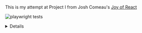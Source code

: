 This is my attempt at Project I from Josh Comeau's [Joy of React](https://www.joyofreact.com/)

![playwright tests](https://github.com/chowieuk/wordle-clone/actions/workflows/playwright.yml/badge.svg)

<details>
# Word Game

## Joy of React, Project I

In this project, we'll recreate a popular online word game, Wordle:

![Demo showing the finished product, our Wordle clone](docs/wordle-demo.gif)

In Wordle, users have 6 attempts to guess a 5-letter word. You're helped along the way by ruling out letters that aren't in the word, and being told whether the correct letters are in the correct location or not.

## Getting Started

This project is created with [Parcel](https://parceljs.org/), a modern JS build tool. It's intended to be run locally, on your computer, using Node.js and NPM.

If you're not sure how to run a local development server, or if you run into some trouble, check out the [“Local Development” instructions](https://courses.joshwcomeau.com/joy-of-react/project-wordle/03-dev-server). It includes all the info you need to know, including troubleshooting common issues.

> **NOTE: This project is tricky!**
>
> This project is meant to be challenging, because I believe that the best way to learn is to be challenged. Depending on your experience level, though, you may feel like it's unreasonably difficult.
>
> This workshop is split into 5 exercises, and each exercise has a solution video. If you spend more than 10 minutes stuck on an exercise, I encourage you to **watch the solution.** If things are still unclear after that, please ask questions in the Discord community!

## Exercise 1: GuessInput

First thing’s first: we need a way to submit guesses!

In the standard Wordle game, a global event listener registers keypresses. This isn't very accessible, and so we're going to do things a little bit differently.

We'll render a little form that holds a text input:

![Screenshot showing the guess input UI](docs/guess-input.png)

Your job in this first exercise is to create a new component for this UI, and render it inside the `Game` component.

Here's a minimal representation of the markup expected to be produced by this new component:

```html
<form class="guess-input-wrapper">
    <label for="guess-input">Enter guess:</label>
    <input
        id="guess-input"
        type="text"
    />
</form>
```

**NOTE:** This is the _minimal_ markup required, for the styles to be applied and for accessibility. **It isn't set in stone!** Feel free to make tweaks in order to match all of the acceptance criteria below.

Here's a quick screen recording of the expected result:

![Screen recording showing the guess being entered. It gets logged to the console, and erased from the input](docs/submit-guess.gif)

**Acceptance Criteria:**

-   Create a new component.
    -   Don't forget, you can use an NPM script to generate the scaffolding for you! We learn how to do this in the [“Getting Started” video](https://courses.joshwcomeau.com/joy-of-react/project-wordle/04-overview)
-   This component should render a `<form>` tag, including a label and a text input.
-   The text input should be controlled by React state.
-   When the form is submitted:
    -   The entered value should be logged to the console (for now).
    -   The input should be reset to an empty string.
-   **The user's input should be converted to ALL UPPERCASE.** No lower-case letters allowed.
-   The input should have a minimum and maximum length of 5.
    -   **NOTE:** The `minLength` validator is a bit funky; you may wish to use the `pattern` attribute instead. This is discussed in more detail on the [Solution page](https://courses.joshwcomeau.com/joy-of-react/project-wordle/06-solution#an-alternative-to-minlength).

## Exercise 2: Keeping track of guesses

Instead of obliterating the user's guess, let's add it to a list, so we can show the user all of their previously-submitted guesses!

For now, we aren't worrying about any game-logic stuff. We're still setting up the scaffolding, getting some of the component + DOM structure in place.

Our goal in this exercise is to render each of the user's guesses:

![Screen recording showing each guess printed out above the text input from the last exercise](docs/printed-word-list.gif)

And here's an example of the expected DOM structure:

```html
<div class="guess-results">
    <p class="guess">FIRST</p>
    <p class="guess">GUESS</p>
</div>
```

**Acceptance Criteria:**

-   A new component should be created, to render previous guesses.
-   When the user submits their guess, that value should be rendered within this new component.
-   There should be no key warnings in the console!

## Exercise 3: Guess slots

In the real Wordle game, the initial screen shows 6 rows of 5 squares:

![Screenshot of real Wordle, showing a 5x6 grid](docs/wordle-squares.png)

In this exercise, we'll update our code to display a similar grid. We'll show 6 rows of guesses, no matter how many guesses the user has submitted, and each row will consist of 5 cells.

As the user submits guesses, their guess will populate the cells:

![Screen recording showing each guess being added to the 5x6 grid](docs/words-in-cells.gif)

We need to update our DOM structure for the `GuessResults` component so that it looks something like this:

```html
<div class="guess-results">
    <p class="guess">
        <span class="cell">F</span>
        <span class="cell">I</span>
        <span class="cell">R</span>
        <span class="cell">S</span>
        <span class="cell">T</span>
    </p>
    <p class="guess">
        <span class="cell">G</span>
        <span class="cell">U</span>
        <span class="cell">E</span>
        <span class="cell">S</span>
        <span class="cell">S</span>
    </p>
    <p class="guess">
        <span class="cell"></span>
        <span class="cell"></span>
        <span class="cell"></span>
        <span class="cell"></span>
        <span class="cell"></span>
    </p>
    <p class="guess">
        <span class="cell"></span>
        <span class="cell"></span>
        <span class="cell"></span>
        <span class="cell"></span>
        <span class="cell"></span>
    </p>
    <p class="guess">
        <span class="cell"></span>
        <span class="cell"></span>
        <span class="cell"></span>
        <span class="cell"></span>
        <span class="cell"></span>
    </p>
</div>
```

**Things to know:**

There are two things that should help you tackle this exercise:

1. You can use the `range` utility to create arrays of a specified length to map over. It's provided in `/src/utils.js`. Check out the “Range Utility” lesson in the course for more info on how to use it.
2. Inside `/src/constants.js`, you'll find a constant, `NUM_OF_GUESSES_ALLOWED`. You should import and use this constant when generating the set of guesses. This would make it easy for us to change the difficulty of the game later on, by increasing/decreasing the # of guesses.

**Acceptance Criteria:**

-   Create a new `Guess` component. 6 instances should be rendered at all times, no matter how many guesses have been submitted.
-   The `Guess` component should render 5 spans, each with the class of `cell`.
-   Each cell should contain a letter, if the `Guess` instance has been given a value. If not, the cell should be blank.
-   Use the `NUM_OF_GUESSES_ALLOWED` constant, when needed.
-   No `key` warnings in the console.

## Exercise 4: Game logic

Alright: over the first 3 exercises, we've been setting up all of the structure and scaffolding. It's time to do some game-logic stuff!

In this exercise, we'll add some CSS classes to color the background of each cell, based on the results and the correct answer:

![Screen recording. The guesses are applied to the game board, and the background colors update accordingly](docs/words-with-backgrounds.gif)

Inside `/src/game-helpers.js`, you'll find a helper function, `checkGuess`. As parameters, it takes a single guess, as well as the correct answer. It returns an array that contains the status for each letter.

For example:

```js
checkGuess("WHALE", "LEARN");
/*
  Returns:

  [
    { letter: 'W', status: 'incorrect' },
    { letter: 'H', status: 'incorrect' },
    { letter: 'A', status: 'correct' },
    { letter: 'L', status: 'misplaced' },
    { letter: 'E', status: 'misplaced' },
  ]
*/
```

There are 3 possible statuses:

-   **correct** — this slot is perfect. It's the right letter in the right place.
-   **misplaced** — this letter does exist in the word, but in a different slot.
-   **incorrect** — this letter is not found in the word at all.

In the example above, `W` and `H` aren't found in the word `LEARN`, and so they're marked as “incorrect”. `A` is correct, since it's in the 3rd slot in each word. The other two letters, `L` and `E`, are meant to be in other slots.

**These statuses correspond with CSS classes.** The `correct` status has a `correct` class name, which will apply the green background when applied to a cell. Same thing for `misplaced` and `incorrect`.

Your task is to use this function to validate the user's guesses, and apply the correct CSS classes. The final output for a given guess should look like this:

```html
<p class="guess">
    <span class="cell incorrect">W</span>
    <span class="cell incorrect">H</span>
    <span class="cell correct">A</span>
    <span class="cell misplaced">L</span>
    <span class="cell misplaced">E</span>
</p>
```

**Acceptance Criteria:**

-   Import the `checkGuess` function from `/src/game-helpers.js`, and use it to validate each of the user's guesses
-   When rendering the letters in the `Guess` component, apply the letter's `status` to the `cell` element.
-   "Empty" guess slots should have the same markup as before: `<span class="cell"></span>`.

## Exercise 5: winning and losing

We're so close! We only have one concern left: ending the game.

If the user wins the game, a happy banner should be shown:

![Screenshot of a won game, showing a green success banner](docs/happy-banner.png)

If the user loses the game, by contrast, a sad banner should be shown:

![Screenshot of a won game, showing a red failure banner](docs/sad-banner.png)

The user wins the game when their guessed word is identical to the `answer`. They lose the game if they submit 6 guesses without winning.

```html
<div class="happy banner">
    <p>
        <strong>Congratulations!</strong> Got it in <strong>3 guesses</strong>.
    </p>
</div>
```

```html
<div class="sad banner">
    <p>Sorry, the correct answer is <strong>LEARN</strong>.</p>
</div>
```

When the game is over, one of these banners should be shown, and the text input should be disabled so that no new guesses can be typed or submitted.

**Acceptance Criteria:**

-   If the user wins the game, a happy banner should be shown.
-   If the user loses the game, a sad banner should be shown
-   When the game is over, the text input should be disabled.
-   It's up to you to decide how to structure the banner! Feel free to create new component(s) if you think it's warranted.

---

# Stretch Goals

If you're looking for an additional challenge, give these stretch goals a shot!

Unlike the standard exercises, no solution video is available for these goals, though the raw solution source code is available. See the solutions page on the Course Platform.

Also, feel free to come up with _your own_ stretch goals! If there's a thing you'd like to implement, go for it!!

## Visual Keyboard

In the real Wordle game, a keyboard is shown below the guesses:

![Screenshot of the Wordle game, showing a keyboard below the game board](docs/bottom-keyboard-original.png)

This keyboard is an important game element, since it makes it easy to tell which letters have already been tested.

Here's what the keyboard looked like in my implementation:

![Screenshot of our Wordle clone, showing a keyboard below the game board](docs/bottom-keyboard-clone.png)

**Note: Styling isn't provided for stretch goals.** You'll need to come up with your own CSS. You can add it to `src/styles.css`.

**Relatedly:** When you add a keyboard, it'll likely be pushed "below the fold" on smaller windows. Don't worry about trying to fit everything in the viewport at once.

**Acceptance Criteria:**

-   Render 3 rows of letters at the bottom of the screen
-   The colors of each letter should match the colors shown in the game board:
    -   Correct letters should have a green background and white text
    -   Misplaced letters should have a yellow background and white text
    -   Incorrect letters should have a dark gray background and white text
    -   Unused letters should have a light gray background and black text
-   No need to include "Enter" and "Backspace" keys.
-   Don't worry too much about the styling, trying to get the alignment to look exactly like a real keyboard.

## Restart button

One of Wordle's hooks is that you can only play 1 game per day: there's a new word for all users every day. As a result, there's no "restart button", you just have to wait until the next day.

In our clone, we aren't picking a new word every day, we're picking a new word when the app first loads.

Update the game so that it can be restarted. Add a "Restart game" button to the banner shown when the user wins or loses.

_HINT:_ This will require moving the `answer` into state. You'll want to do the random word selection inside a callback function, the secondary way to initialize state described here: https://courses.joshwcomeau.com/joy-of-react/02-state/03-use-state#initial-value

**Acceptance Criteria:**

-   A "Restart Game" button is shown at the end of the game. You can put this button in the `GameOverBanner`, or wherever else you'd like!
-   Clicking the button should select a new correct word and reset all other state.

</details>
